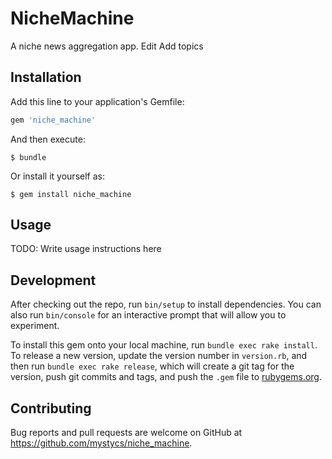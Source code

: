 # NicheMachine

A niche news aggregation app. Edit
Add topics


## Installation

Add this line to your application's Gemfile:

```ruby
gem 'niche_machine'
```

And then execute:

    $ bundle

Or install it yourself as:

    $ gem install niche_machine

## Usage

TODO: Write usage instructions here

## Development

After checking out the repo, run `bin/setup` to install dependencies. You can also run `bin/console` for an interactive prompt that will allow you to experiment.

To install this gem onto your local machine, run `bundle exec rake install`. To release a new version, update the version number in `version.rb`, and then run `bundle exec rake release`, which will create a git tag for the version, push git commits and tags, and push the `.gem` file to [rubygems.org](https://rubygems.org).

## Contributing

Bug reports and pull requests are welcome on GitHub at https://github.com/mystycs/niche_machine.
